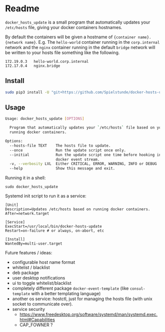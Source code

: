 # Readme

`docker_hosts_update` is a small program that automatically updates your `/etc/hosts` file,
giving your docker containers hostnames.

By default the containers will be given a hostname of `{container name}.{network name}`.
E.g. The `hello-world` container running in the `corp.internal` network and the `nginx` container
running in the default `bridge` network will be written to your hosts file something like the following. 
```
172.19.0.3   hello-world.corp.internal
172.17.0.4   nginx.bridge
```

## Install
```bash
sudo pip3 install -U "git+https://github.com/Spielstunde/docker-hosts-update#egg=docker-hosts-update"
```


## Usage
```bash
Usage: docker_hosts_update [OPTIONS]

  Program that automatically updates your `/etc/hosts` file based on your
  running docker containers.

Options:
  --hosts-file TEXT    The hosts file to update.
  --once               Run the update script once only.
  --initial            Run the update script one time before hooking into the
                       docker event stream.
  -v, --verbosity LVL  Either CRITICAL, ERROR, WARNING, INFO or DEBUG
  --help               Show this message and exit.
```

Running it in a shell:
```
sudo docker_hosts_update
```

Systemd init script to run it as a service:
```
[Unit]
Description=Updates /etc/hosts based on running docker containers.
After=network.target

[Service]
ExecStart=/usr/local/bin/docker-hosts-update
Restart=on-failure # or always, on-abort, etc

[Install]
WantedBy=multi-user.target
```


Future features / ideas:
* configurable host name format
* whitelist / blacklist
* deb package
* user desktop notifications
* ui to toggle whitelist/blacklist 
* completely different package `docker-event-template` (like `consul-template` with a better templating language)
* another os service: hostctl, just for managing the hosts file (with unix socket to communicate over).
* service security
    * https://www.freedesktop.org/software/systemd/man/systemd.exec.html#Capabilities
    * CAP_FOWNER ?
